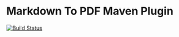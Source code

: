 # Markdown To PDF Maven Plugin

[![Build Status](https://travis-ci.org/rchargel/md2pdf-maven-plugin.svg?branch=master)](https://travis-ci.org/rchargel/md2pdf-maven-plugin)

